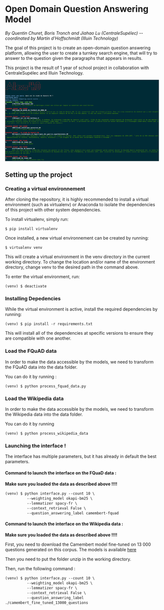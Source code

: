 # Open Domain Question Answering Model
*By Quentin Churet, Boris Tronch and Jiahao Lu (CentraleSupélec) -- coordinated by Martin d'Hoffschmidt (Illuin
Technology)*

The goal of this project is to create an open-domain question answering platform, allowing the user to create a turnkey
search engine, that will try to answer to the question given the paragraphs that appears in results.

This project is the result of 1 year of school project in collaboration with CentraleSupélec and Illuin Technology.

![Screen Interface](assets/screen_interface.png)

## Setting up the project

### Creating a virtual environnement

After cloning the repository, it is highly recommended to install a virtual environment (such as virtualenv) or Anaconda
to isolate the dependencies of this project with other system dependencies.

To install virtualenv, simply run:

```shell script
$ pip install virtualenv
```

Once installed, a new virtual environnement can be created by running:

```shell script
$ virtualenv venv
```

This will create a virtual environment in the venv directory in the current working directory. To change the location
and/or name of the environment directory, change venv to the desired path in the command above.

To enter the virtual environment, run:

```shell script
(venv) $ deactivate
```

### Installing Depedencies

While the virtual environment is active, install the required dependencies by running:

```shell script
(venv) $ pip install -r requirements.txt
```
This will install all of the dependencies at specific versions to ensure they are compatible with one another.

### Load the FQuAD data

In order to make the data accessible by the models, we need to transform the FQuAD data into the data folder.

You can do it by running :

```shell script
(venv) $ python process_fquad_data.py
```

### Load the Wikipedia data

In order to make the data accessible by the models, we need to transform the Wikipedia data into the data folder.

You can do it by running

```shell script
(venv) $ python process_wikipedia_data
```

### Launching the interface !

The interface has multiple parameters, but it has already in default the best parameters.

#### Command to launch the interface on the FQuaD data :

**Make sure you loaded the data as described above !!!!**

```shell script
(venv) $ python interface.py --count 10 \
          --weighting_model okapi-bm25 \
          --lemmatizer spacy-fr \
          --context_retrieval False \
          --question_answering_label camembert-fquad
```

#### Command to launch the interface on the Wikipedia data :

**Make sure you loaded the data as described above !!!!**

First, you need to download the Camembert model fine-tuned on 13 000 questions generated on this corpus.
The models is available [here](https://drive.google.com/file/d/1d3e3WtO3xMz79k3S8vKrvQ9YWj3qgd7K/view?usp=sharing)

Then you need to put the folder unzip in the working directory.

Then, run the following command :

```shell script
(venv) $ python interface.py --count 10 \
          --weighting_model okapi-bm25 \
          --lemmatizer spacy-fr \
          --context_retrieval False \
          --question_answering_label ./camembert_fine_tuned_13000_questions
```